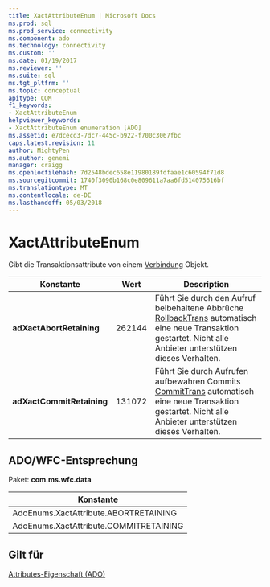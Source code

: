 ```yaml
---
title: XactAttributeEnum | Microsoft Docs
ms.prod: sql
ms.prod_service: connectivity
ms.component: ado
ms.technology: connectivity
ms.custom: ''
ms.date: 01/19/2017
ms.reviewer: ''
ms.suite: sql
ms.tgt_pltfrm: ''
ms.topic: conceptual
apitype: COM
f1_keywords:
- XactAttributeEnum
helpviewer_keywords:
- XactAttributeEnum enumeration [ADO]
ms.assetid: e7dcecd3-7dc7-445c-b922-f700c3067fbc
caps.latest.revision: 11
author: MightyPen
ms.author: genemi
manager: craigg
ms.openlocfilehash: 7d2548bdec658e11980189fdfaae1c60594f71d8
ms.sourcegitcommit: 1740f3090b168c0e809611a7aa6fd514075616bf
ms.translationtype: MT
ms.contentlocale: de-DE
ms.lasthandoff: 05/03/2018
---
```

# <a name="xactattributeenum"></a>XactAttributeEnum
Gibt die Transaktionsattribute von einem [Verbindung](../../../ado/reference/ado-api/connection-object-ado.md) Objekt.  
  
|Konstante|Wert|Description|  
|--------------|-----------|-----------------|  
|**adXactAbortRetaining**|262144|Führt Sie durch den Aufruf beibehaltene Abbrüche [RollbackTrans](../../../ado/reference/ado-api/begintrans-committrans-and-rollbacktrans-methods-ado.md) automatisch eine neue Transaktion gestartet. Nicht alle Anbieter unterstützen dieses Verhalten.|  
|**adXactCommitRetaining**|131072|Führt Sie durch Aufrufen aufbewahren Commits [CommitTrans](../../../ado/reference/ado-api/begintrans-committrans-and-rollbacktrans-methods-ado.md) automatisch eine neue Transaktion gestartet. Nicht alle Anbieter unterstützen dieses Verhalten.|  
  
## <a name="adowfc-equivalent"></a>ADO/WFC-Entsprechung  
 Paket: **com.ms.wfc.data**  
  
|Konstante|  
|--------------|  
|AdoEnums.XactAttribute.ABORTRETAINING|  
|AdoEnums.XactAttribute.COMMITRETAINING|  
  
## <a name="applies-to"></a>Gilt für  
 [Attributes-Eigenschaft (ADO)](../../../ado/reference/ado-api/attributes-property-ado.md)
